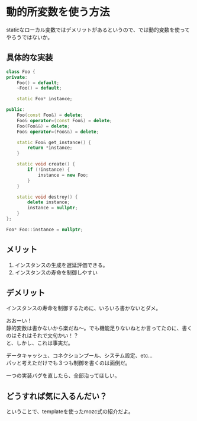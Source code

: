 # 動的所変数を使う方法

staticなローカル変数ではデメリットがあるというので、では動的変数を使ってやろうではないか。

## 具体的な実装

```c++
class Foo {
private:
    Foo() = default;
    ~Foo() = default;

    static Foo* instance;

public:
    Foo(const Foo&) = delete;
    Foo& operator=(const Foo&) = delete;
    Foo(Foo&&) = delete;
    Foo& operator=(Foo&&) = delete;

    static Foo& get_instance() {
        return *instance;
    }

    static void create() {
        if (!instance) {
            instance = new Foo;
        }
    }

    static void destroy() {
        delete instance;
        instance = nullptr;
    }
};

Foo* Foo::instance = nullptr;
```

## メリット

1. インスタンスの生成を遅延評価できる。
1. インスタンスの寿命を制御しやすい

## デメリット

インスタンスの寿命を制御するために、いろいろ書かないとダメ。

おおーい！  
静的変数は書かないから楽だね～。でも機能足りないねとか言ってたのに、書くのはそれはそれで文句かい！？  
と、しかし、これは事実だ。

データキャッシュ、コネクションプール、システム設定、etc...  
パッと考えただけでも３つも制御を書くのは面倒だ。

一つの実装バグを直したら、全部治ってほしい。

## どうすれば気に入るんだい？

ということで、templateを使ったmozc式の紹介だよ。
